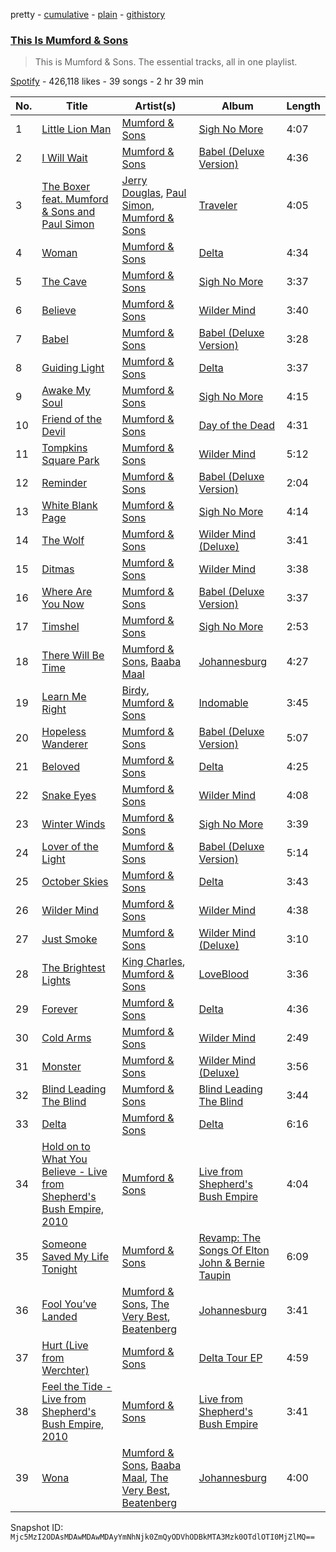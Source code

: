 pretty - [cumulative](/playlists/cumulative/37i9dQZF1DZ06evO1Tcb3G.md) - [plain](/playlists/plain/37i9dQZF1DZ06evO1Tcb3G) - [githistory](https://github.githistory.xyz/mackorone/spotify-playlist-archive/blob/main/playlists/plain/37i9dQZF1DZ06evO1Tcb3G)

### [This Is Mumford & Sons](https://open.spotify.com/playlist/37i9dQZF1DZ06evO1Tcb3G)

> This is Mumford & Sons\. The essential tracks, all in one playlist.

[Spotify](https://open.spotify.com/user/spotify) - 426,118 likes - 39 songs - 2 hr 39 min

| No. | Title | Artist(s) | Album | Length |
|---|---|---|---|---|
| 1 | [Little Lion Man](https://open.spotify.com/track/4B4vB3oB8csotplfoQcAd6) | [Mumford & Sons](https://open.spotify.com/artist/3gd8FJtBJtkRxdfbTu19U2) | [Sigh No More](https://open.spotify.com/album/4828DYqqXoOl1bMPyh5c3S) | 4:07 |
| 2 | [I Will Wait](https://open.spotify.com/track/5PRRthP9SLfbXB359MfIWv) | [Mumford & Sons](https://open.spotify.com/artist/3gd8FJtBJtkRxdfbTu19U2) | [Babel \(Deluxe Version\)](https://open.spotify.com/album/5tFS6ENAcvCW1V8uKYuk5m) | 4:36 |
| 3 | [The Boxer feat\. Mumford & Sons and Paul Simon](https://open.spotify.com/track/73C8vVm2BRLLBQ8FH6N6Qm) | [Jerry Douglas](https://open.spotify.com/artist/4YgACLaoEjPl4kVZ5WmBN9), [Paul Simon](https://open.spotify.com/artist/2CvCyf1gEVhI0mX6aFXmVI), [Mumford & Sons](https://open.spotify.com/artist/3gd8FJtBJtkRxdfbTu19U2) | [Traveler](https://open.spotify.com/album/6YNQ1O9C5AVtOGEPIIwkAG) | 4:05 |
| 4 | [Woman](https://open.spotify.com/track/47DKI4RxI8ZW0sBqDenMhO) | [Mumford & Sons](https://open.spotify.com/artist/3gd8FJtBJtkRxdfbTu19U2) | [Delta](https://open.spotify.com/album/0Wmnkh4lzGy5rgkUPOjYbg) | 4:34 |
| 5 | [The Cave](https://open.spotify.com/track/3vUn7FE3ZaQgJmkhIrIirF) | [Mumford & Sons](https://open.spotify.com/artist/3gd8FJtBJtkRxdfbTu19U2) | [Sigh No More](https://open.spotify.com/album/4828DYqqXoOl1bMPyh5c3S) | 3:37 |
| 6 | [Believe](https://open.spotify.com/track/3OgZdIAHaDMOtYq8Z5iCQ5) | [Mumford & Sons](https://open.spotify.com/artist/3gd8FJtBJtkRxdfbTu19U2) | [Wilder Mind](https://open.spotify.com/album/7LMz6ALQP2Jn9FdZmeeuiQ) | 3:40 |
| 7 | [Babel](https://open.spotify.com/track/56gIMfbYgE8T317pqNNxrk) | [Mumford & Sons](https://open.spotify.com/artist/3gd8FJtBJtkRxdfbTu19U2) | [Babel \(Deluxe Version\)](https://open.spotify.com/album/3FfuUD3Je9t9tQq80Zq41y) | 3:28 |
| 8 | [Guiding Light](https://open.spotify.com/track/3W3RQneS2yhA7E5l1dJW18) | [Mumford & Sons](https://open.spotify.com/artist/3gd8FJtBJtkRxdfbTu19U2) | [Delta](https://open.spotify.com/album/0Wmnkh4lzGy5rgkUPOjYbg) | 3:37 |
| 9 | [Awake My Soul](https://open.spotify.com/track/2jTkLdldm7xtHUfHKhzR7S) | [Mumford & Sons](https://open.spotify.com/artist/3gd8FJtBJtkRxdfbTu19U2) | [Sigh No More](https://open.spotify.com/album/4828DYqqXoOl1bMPyh5c3S) | 4:15 |
| 10 | [Friend of the Devil](https://open.spotify.com/track/6O60CS8ck9bmHyOJOWp61m) | [Mumford & Sons](https://open.spotify.com/artist/3gd8FJtBJtkRxdfbTu19U2) | [Day of the Dead](https://open.spotify.com/album/5eVGVLpLcMEjuP1BNdlKWz) | 4:31 |
| 11 | [Tompkins Square Park](https://open.spotify.com/track/7rQ3Gz0M6eMUCOQf4fs0qq) | [Mumford & Sons](https://open.spotify.com/artist/3gd8FJtBJtkRxdfbTu19U2) | [Wilder Mind](https://open.spotify.com/album/7LMz6ALQP2Jn9FdZmeeuiQ) | 5:12 |
| 12 | [Reminder](https://open.spotify.com/track/6LPjdmMvIKGxuzVFsTKF6Z) | [Mumford & Sons](https://open.spotify.com/artist/3gd8FJtBJtkRxdfbTu19U2) | [Babel \(Deluxe Version\)](https://open.spotify.com/album/0jcOOqw8oVjs2ngnrndbsO) | 2:04 |
| 13 | [White Blank Page](https://open.spotify.com/track/6oxnUh5HybZDk6VNGzvw2j) | [Mumford & Sons](https://open.spotify.com/artist/3gd8FJtBJtkRxdfbTu19U2) | [Sigh No More](https://open.spotify.com/album/4828DYqqXoOl1bMPyh5c3S) | 4:14 |
| 14 | [The Wolf](https://open.spotify.com/track/7xvcfEnaPXtiFt79Rzq1fm) | [Mumford & Sons](https://open.spotify.com/artist/3gd8FJtBJtkRxdfbTu19U2) | [Wilder Mind \(Deluxe\)](https://open.spotify.com/album/2okzRzTuOsFTUNsJZRhqsi) | 3:41 |
| 15 | [Ditmas](https://open.spotify.com/track/0XWfxQBDCKR7FTxBAENYXV) | [Mumford & Sons](https://open.spotify.com/artist/3gd8FJtBJtkRxdfbTu19U2) | [Wilder Mind](https://open.spotify.com/album/7LMz6ALQP2Jn9FdZmeeuiQ) | 3:38 |
| 16 | [Where Are You Now](https://open.spotify.com/track/35EetinpgZv45rOfpDvlE4) | [Mumford & Sons](https://open.spotify.com/artist/3gd8FJtBJtkRxdfbTu19U2) | [Babel \(Deluxe Version\)](https://open.spotify.com/album/3FfuUD3Je9t9tQq80Zq41y) | 3:37 |
| 17 | [Timshel](https://open.spotify.com/track/5KYtnw4qIYaCxNRXVEOdSJ) | [Mumford & Sons](https://open.spotify.com/artist/3gd8FJtBJtkRxdfbTu19U2) | [Sigh No More](https://open.spotify.com/album/4828DYqqXoOl1bMPyh5c3S) | 2:53 |
| 18 | [There Will Be Time](https://open.spotify.com/track/3BqDKQg8onwppXlPw4SYnZ) | [Mumford & Sons](https://open.spotify.com/artist/3gd8FJtBJtkRxdfbTu19U2), [Baaba Maal](https://open.spotify.com/artist/49z6oAiD2RpyUf5yLJs7Nf) | [Johannesburg](https://open.spotify.com/album/27AgSR4nCZSfMzb61JQ066) | 4:27 |
| 19 | [Learn Me Right](https://open.spotify.com/track/7JWIKtAToWqvAl1qlpsjlC) | [Birdy](https://open.spotify.com/artist/2WX2uTcsvV5OnS0inACecP), [Mumford & Sons](https://open.spotify.com/artist/3gd8FJtBJtkRxdfbTu19U2) | [Indomable](https://open.spotify.com/album/3ywdCjvMj2iL372ajvu3Xx) | 3:45 |
| 20 | [Hopeless Wanderer](https://open.spotify.com/track/1FNGW0JOSp7Rbomh80XVYm) | [Mumford & Sons](https://open.spotify.com/artist/3gd8FJtBJtkRxdfbTu19U2) | [Babel \(Deluxe Version\)](https://open.spotify.com/album/3FfuUD3Je9t9tQq80Zq41y) | 5:07 |
| 21 | [Beloved](https://open.spotify.com/track/1l1TLPILxVipEsTsSho4u3) | [Mumford & Sons](https://open.spotify.com/artist/3gd8FJtBJtkRxdfbTu19U2) | [Delta](https://open.spotify.com/album/4TgzPAmjhR2Qkh7P6lIRnH) | 4:25 |
| 22 | [Snake Eyes](https://open.spotify.com/track/3SvIbcr7uvjRp5PuPN47eo) | [Mumford & Sons](https://open.spotify.com/artist/3gd8FJtBJtkRxdfbTu19U2) | [Wilder Mind](https://open.spotify.com/album/7LMz6ALQP2Jn9FdZmeeuiQ) | 4:08 |
| 23 | [Winter Winds](https://open.spotify.com/track/4iVzgmqhxypCb6CYYnznLc) | [Mumford & Sons](https://open.spotify.com/artist/3gd8FJtBJtkRxdfbTu19U2) | [Sigh No More](https://open.spotify.com/album/4828DYqqXoOl1bMPyh5c3S) | 3:39 |
| 24 | [Lover of the Light](https://open.spotify.com/track/6NUr2TMn5nsaerT4tuHpFb) | [Mumford & Sons](https://open.spotify.com/artist/3gd8FJtBJtkRxdfbTu19U2) | [Babel \(Deluxe Version\)](https://open.spotify.com/album/3FfuUD3Je9t9tQq80Zq41y) | 5:14 |
| 25 | [October Skies](https://open.spotify.com/track/77GRxATpswGNnEJIFvSrHr) | [Mumford & Sons](https://open.spotify.com/artist/3gd8FJtBJtkRxdfbTu19U2) | [Delta](https://open.spotify.com/album/4TgzPAmjhR2Qkh7P6lIRnH) | 3:43 |
| 26 | [Wilder Mind](https://open.spotify.com/track/60Q1lkwI6yCnOdwbA1mX1s) | [Mumford & Sons](https://open.spotify.com/artist/3gd8FJtBJtkRxdfbTu19U2) | [Wilder Mind](https://open.spotify.com/album/7LMz6ALQP2Jn9FdZmeeuiQ) | 4:38 |
| 27 | [Just Smoke](https://open.spotify.com/track/7CDi9DHRDKyfLSgtDs9wex) | [Mumford & Sons](https://open.spotify.com/artist/3gd8FJtBJtkRxdfbTu19U2) | [Wilder Mind \(Deluxe\)](https://open.spotify.com/album/2okzRzTuOsFTUNsJZRhqsi) | 3:10 |
| 28 | [The Brightest Lights](https://open.spotify.com/track/7DSFu4NFVpDpWCafZ0cxPJ) | [King Charles](https://open.spotify.com/artist/6QKDcdjtwqu4E7rztEUQu5), [Mumford & Sons](https://open.spotify.com/artist/3gd8FJtBJtkRxdfbTu19U2) | [LoveBlood](https://open.spotify.com/album/07MeEPmkdYGUOCjsdh22Wj) | 3:36 |
| 29 | [Forever](https://open.spotify.com/track/29u2jPjN6ZEKf31W0eEbx7) | [Mumford & Sons](https://open.spotify.com/artist/3gd8FJtBJtkRxdfbTu19U2) | [Delta](https://open.spotify.com/album/4TgzPAmjhR2Qkh7P6lIRnH) | 4:36 |
| 30 | [Cold Arms](https://open.spotify.com/track/1Krvbw26ewysVZRY6Rd9n1) | [Mumford & Sons](https://open.spotify.com/artist/3gd8FJtBJtkRxdfbTu19U2) | [Wilder Mind](https://open.spotify.com/album/7LMz6ALQP2Jn9FdZmeeuiQ) | 2:49 |
| 31 | [Monster](https://open.spotify.com/track/5RJeg1KeRTQxsgZcPrxWBD) | [Mumford & Sons](https://open.spotify.com/artist/3gd8FJtBJtkRxdfbTu19U2) | [Wilder Mind \(Deluxe\)](https://open.spotify.com/album/2okzRzTuOsFTUNsJZRhqsi) | 3:56 |
| 32 | [Blind Leading The Blind](https://open.spotify.com/track/7vM4aNsNhDsNCLIjgbh1Be) | [Mumford & Sons](https://open.spotify.com/artist/3gd8FJtBJtkRxdfbTu19U2) | [Blind Leading The Blind](https://open.spotify.com/album/4O1GPscutuBiEMaYAEBzS4) | 3:44 |
| 33 | [Delta](https://open.spotify.com/track/3Rtlsb4YUeAz1733sFt8eJ) | [Mumford & Sons](https://open.spotify.com/artist/3gd8FJtBJtkRxdfbTu19U2) | [Delta](https://open.spotify.com/album/0Wmnkh4lzGy5rgkUPOjYbg) | 6:16 |
| 34 | [Hold on to What You Believe \- Live from Shepherd's Bush Empire, 2010](https://open.spotify.com/track/13UaKj7X8zno0QHa0sQ4lR) | [Mumford & Sons](https://open.spotify.com/artist/3gd8FJtBJtkRxdfbTu19U2) | [Live from Shepherd's Bush Empire](https://open.spotify.com/album/2BSWogsmKbWv9zmTAjjgpH) | 4:04 |
| 35 | [Someone Saved My Life Tonight](https://open.spotify.com/track/7wfVhQbInlrp92VTyi4gx3) | [Mumford & Sons](https://open.spotify.com/artist/3gd8FJtBJtkRxdfbTu19U2) | [Revamp: The Songs Of Elton John & Bernie Taupin](https://open.spotify.com/album/2w667CqWz0JWkhxP7IfijA) | 6:09 |
| 36 | [Fool You’ve Landed](https://open.spotify.com/track/0MKQZo1oHR4IOoc63V6Mxg) | [Mumford & Sons](https://open.spotify.com/artist/3gd8FJtBJtkRxdfbTu19U2), [The Very Best](https://open.spotify.com/artist/7ngHgvOBZdRQb9ITJfLvdO), [Beatenberg](https://open.spotify.com/artist/3S9sb8w9r1iojdrAL1soiU) | [Johannesburg](https://open.spotify.com/album/27AgSR4nCZSfMzb61JQ066) | 3:41 |
| 37 | [Hurt \(Live from Werchter\)](https://open.spotify.com/track/7owiVG8UaTtTkcErdgyHet) | [Mumford & Sons](https://open.spotify.com/artist/3gd8FJtBJtkRxdfbTu19U2) | [Delta Tour EP](https://open.spotify.com/album/0Mdbs380PEaE81bScwSlBB) | 4:59 |
| 38 | [Feel the Tide \- Live from Shepherd's Bush Empire, 2010](https://open.spotify.com/track/34tD0jmk90OTCt5OPj8w5v) | [Mumford & Sons](https://open.spotify.com/artist/3gd8FJtBJtkRxdfbTu19U2) | [Live from Shepherd's Bush Empire](https://open.spotify.com/album/2BSWogsmKbWv9zmTAjjgpH) | 3:41 |
| 39 | [Wona](https://open.spotify.com/track/63akED5KUaUrrjhp3D57lE) | [Mumford & Sons](https://open.spotify.com/artist/3gd8FJtBJtkRxdfbTu19U2), [Baaba Maal](https://open.spotify.com/artist/49z6oAiD2RpyUf5yLJs7Nf), [The Very Best](https://open.spotify.com/artist/7ngHgvOBZdRQb9ITJfLvdO), [Beatenberg](https://open.spotify.com/artist/3S9sb8w9r1iojdrAL1soiU) | [Johannesburg](https://open.spotify.com/album/27AgSR4nCZSfMzb61JQ066) | 4:00 |

Snapshot ID: `Mjc5MzI2ODAsMDAwMDAwMDAyYmNhNjk0ZmQyODVhODBkMTA3Mzk0OTdlOTI0MjZlMQ==`
